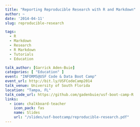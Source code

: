 ```yaml
---
title: "Reporting Reproducible Research with R and Markdown"
author: ~
date: '2014-04-11'
slug: reproducible-research

tags:
  - R
  - Markdown
  - Research
  - R Markdown
  - Tutorials
  - Education

talk_author: [Garrick Aden-Buie]
categories: [ "Education" ]
event: "INFORMS@USF Code & Data Boot Camp"
event_url: http://bit.ly/USFCodeCamp2014
talk_venue: University of South Florida
location: "Tampa, FL"
talk_code_url: https://github.com/gadenbuie/usf-boot-camp-R
links:
  - icon: chalkboard-teacher
    icon_pack: fas
    name: Slides
    url: "/slides/usf-bootcamp/reproducible-research.pdf"
---
```


